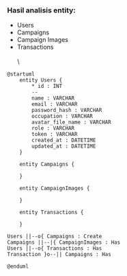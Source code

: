### Hasil analisis entity:

- Users
- Campaigns
- Campaign Images
- Transactions
\
\
\\

```plantuml
@startuml 
    entity Users {
        * id : INT
        --
        name : VARCHAR
        email : VARCHAR
        password_hash : VARCHAR
        occupation : VARCHAR
        avatar_file_name : VARCHAR
        role : VARCHAR
        token : VARCHAR
        created_at : DATETIME
        updated_at : DATETIME
    }

    entity Campaigns {

    }

    entity CampaignImages {

    }

    entity Transactions {

    }

Users ||--o{ Campaigns : Create
Campaigns ||--|{ CampaignImages : Has
Users ||--o{ Transactions : Has
Transaction }o--|| Campaigns : Has

@enduml
```

